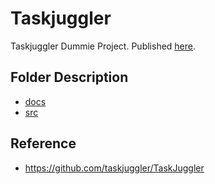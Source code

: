 # Taskjuggler

Taskjuggler Dummie Project. Published [here](https://akafael.github.io/taskjuggler-sandbox/).

## Folder Description

 * [docs](docs)
 * [src](src)

## Reference

 * https://github.com/taskjuggler/TaskJuggler

